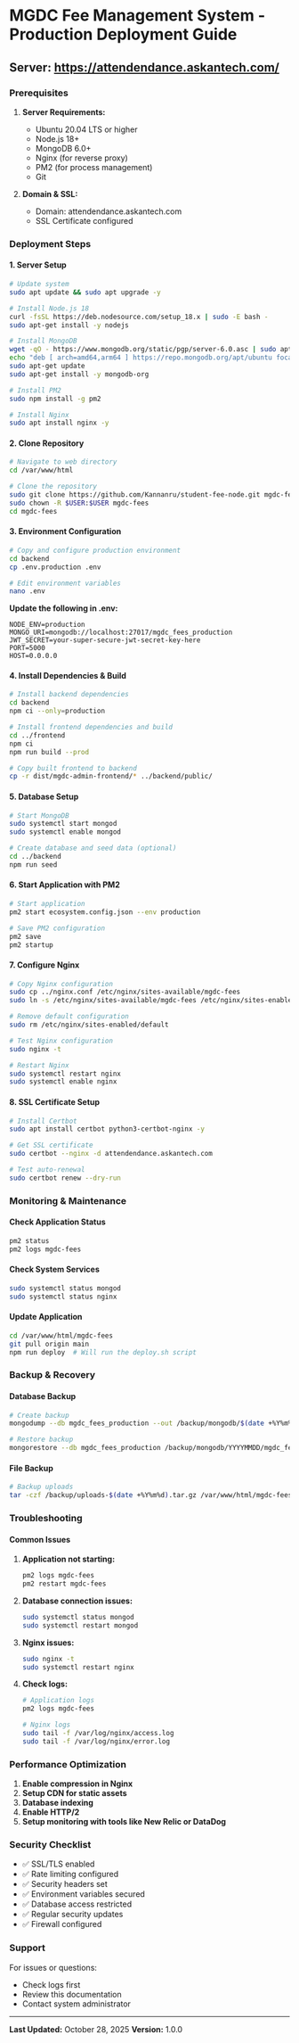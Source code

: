 # MGDC Fee Management System - Production Deployment Guide

## Server: https://attendendance.askantech.com/

### Prerequisites

1. **Server Requirements:**
   - Ubuntu 20.04 LTS or higher
   - Node.js 18+ 
   - MongoDB 6.0+
   - Nginx (for reverse proxy)
   - PM2 (for process management)
   - Git

2. **Domain & SSL:**
   - Domain: attendendance.askantech.com
   - SSL Certificate configured

### Deployment Steps

#### 1. Server Setup

```bash
# Update system
sudo apt update && sudo apt upgrade -y

# Install Node.js 18
curl -fsSL https://deb.nodesource.com/setup_18.x | sudo -E bash -
sudo apt-get install -y nodejs

# Install MongoDB
wget -qO - https://www.mongodb.org/static/pgp/server-6.0.asc | sudo apt-key add -
echo "deb [ arch=amd64,arm64 ] https://repo.mongodb.org/apt/ubuntu focal/mongodb-org/6.0 multiverse" | sudo tee /etc/apt/sources.list.d/mongodb-org-6.0.list
sudo apt-get update
sudo apt-get install -y mongodb-org

# Install PM2
sudo npm install -g pm2

# Install Nginx
sudo apt install nginx -y
```

#### 2. Clone Repository

```bash
# Navigate to web directory
cd /var/www/html

# Clone the repository
sudo git clone https://github.com/Kannanru/student-fee-node.git mgdc-fees
sudo chown -R $USER:$USER mgdc-fees
cd mgdc-fees
```

#### 3. Environment Configuration

```bash
# Copy and configure production environment
cd backend
cp .env.production .env

# Edit environment variables
nano .env
```

**Update the following in .env:**
```
NODE_ENV=production
MONGO_URI=mongodb://localhost:27017/mgdc_fees_production
JWT_SECRET=your-super-secure-jwt-secret-key-here
PORT=5000
HOST=0.0.0.0
```

#### 4. Install Dependencies & Build

```bash
# Install backend dependencies
cd backend
npm ci --only=production

# Install frontend dependencies and build
cd ../frontend
npm ci
npm run build --prod

# Copy built frontend to backend
cp -r dist/mgdc-admin-frontend/* ../backend/public/
```

#### 5. Database Setup

```bash
# Start MongoDB
sudo systemctl start mongod
sudo systemctl enable mongod

# Create database and seed data (optional)
cd ../backend
npm run seed
```

#### 6. Start Application with PM2

```bash
# Start application
pm2 start ecosystem.config.json --env production

# Save PM2 configuration
pm2 save
pm2 startup
```

#### 7. Configure Nginx

```bash
# Copy Nginx configuration
sudo cp ../nginx.conf /etc/nginx/sites-available/mgdc-fees
sudo ln -s /etc/nginx/sites-available/mgdc-fees /etc/nginx/sites-enabled/

# Remove default configuration
sudo rm /etc/nginx/sites-enabled/default

# Test Nginx configuration
sudo nginx -t

# Restart Nginx
sudo systemctl restart nginx
sudo systemctl enable nginx
```

#### 8. SSL Certificate Setup

```bash
# Install Certbot
sudo apt install certbot python3-certbot-nginx -y

# Get SSL certificate
sudo certbot --nginx -d attendendance.askantech.com

# Test auto-renewal
sudo certbot renew --dry-run
```

### Monitoring & Maintenance

#### Check Application Status
```bash
pm2 status
pm2 logs mgdc-fees
```

#### Check System Services
```bash
sudo systemctl status mongod
sudo systemctl status nginx
```

#### Update Application
```bash
cd /var/www/html/mgdc-fees
git pull origin main
npm run deploy  # Will run the deploy.sh script
```

### Backup & Recovery

#### Database Backup
```bash
# Create backup
mongodump --db mgdc_fees_production --out /backup/mongodb/$(date +%Y%m%d)

# Restore backup
mongorestore --db mgdc_fees_production /backup/mongodb/YYYYMMDD/mgdc_fees_production
```

#### File Backup
```bash
# Backup uploads
tar -czf /backup/uploads-$(date +%Y%m%d).tar.gz /var/www/html/mgdc-fees/backend/uploads
```

### Troubleshooting

#### Common Issues

1. **Application not starting:**
   ```bash
   pm2 logs mgdc-fees
   pm2 restart mgdc-fees
   ```

2. **Database connection issues:**
   ```bash
   sudo systemctl status mongod
   sudo systemctl restart mongod
   ```

3. **Nginx issues:**
   ```bash
   sudo nginx -t
   sudo systemctl restart nginx
   ```

4. **Check logs:**
   ```bash
   # Application logs
   pm2 logs mgdc-fees
   
   # Nginx logs
   sudo tail -f /var/log/nginx/access.log
   sudo tail -f /var/log/nginx/error.log
   ```

### Performance Optimization

1. **Enable compression in Nginx**
2. **Setup CDN for static assets**
3. **Database indexing**
4. **Enable HTTP/2**
5. **Setup monitoring with tools like New Relic or DataDog**

### Security Checklist

- ✅ SSL/TLS enabled
- ✅ Rate limiting configured
- ✅ Security headers set
- ✅ Environment variables secured
- ✅ Database access restricted
- ✅ Regular security updates
- ✅ Firewall configured

### Support

For issues or questions:
- Check logs first
- Review this documentation
- Contact system administrator

---

**Last Updated:** October 28, 2025
**Version:** 1.0.0